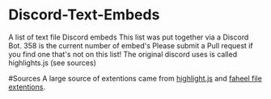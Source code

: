 # Discord-Text-Embeds
A list of text file Discord embeds
This list was put together via a Discord Bot.
358 is the current number of embed's Please submit a Pull request if you find one that's not on this list!
The original discord uses is called highlights.js (see sources)




#Sources
A large source of extentions came from [highlight.js](https://github.com/highlightjs/highlight.js) and [faheel file extentions](https://github.com/faheel/file-extensions).
